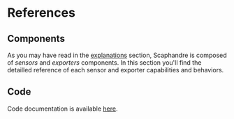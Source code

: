 # References

## Components

As you may have read in the [explanations](../explanations/overview.md) section, Scaphandre is composed of *sensors* and *exporters* components. In this section you'll find the detailled reference of each sensor and exporter capabilities and behaviors.

## Code

Code documentation is available [here](https://docs.rs/scaphandre).